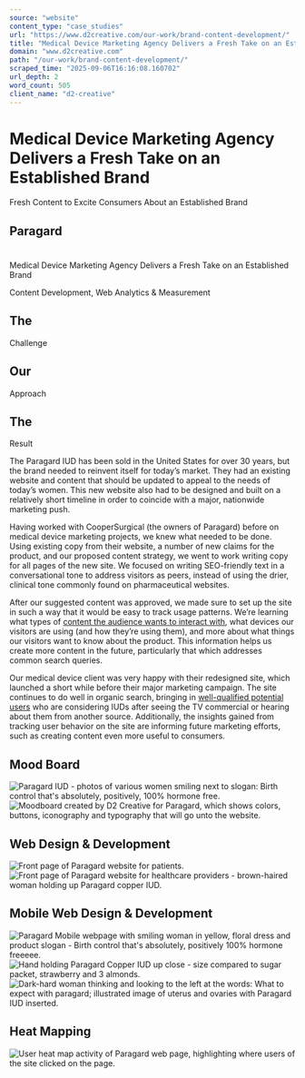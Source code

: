 ```yaml
---
source: "website"
content_type: "case_studies"
url: "https://www.d2creative.com/our-work/brand-content-development/"
title: "Medical Device Marketing Agency Delivers a Fresh Take on an Established Brand"
domain: "www.d2creative.com"
path: "/our-work/brand-content-development/"
scraped_time: "2025-09-06T16:16:08.160702"
url_depth: 2
word_count: 505
client_name: "d2-creative"
---
```


# Medical Device Marketing Agency Delivers a Fresh Take on an Established Brand

Fresh Content to Excite Consumers About an Established Brand

## Paragard

#

Medical Device Marketing Agency Delivers a Fresh Take on an Established Brand

Content Development, Web Analytics & Measurement

## The
Challenge

## Our
Approach

## The
Result

The Paragard IUD has been sold in the United States for over 30 years, but the brand needed to reinvent itself for today’s market. They had an existing website and content that should be updated to appeal to the needs of today’s women. This new website also had to be designed and built on a relatively short timeline in order to coincide with a major, nationwide marketing push.

Having worked with CooperSurgical (the owners of Paragard) before on medical device marketing projects, we knew what needed to be done. Using existing copy from their website, a number of new claims for the product, and our proposed content strategy, we went to work writing copy for all pages of the new site. We focused on writing SEO-friendly text in a conversational tone to address visitors as peers, instead of using the drier, clinical tone commonly found on pharmaceutical websites.

After our suggested content was approved, we made sure to set up the site in such a way that it would be easy to track usage patterns. We’re learning what types of [content the audience wants to interact with](https://www.d2creative.com/messaging-digital-communications/), what devices our visitors are using (and how they’re using them), and more about what things our visitors want to know about the product. This information helps us create more content in the future, particularly that which addresses common search queries.

Our medical device client was very happy with their redesigned site, which launched a short while before their major marketing campaign. The site continues to do well in organic search, bringing in [well-qualified potential users](https://www.d2creative.com/turning-prospects-to-leads/) who are considering IUDs after seeing the TV commercial or hearing about them from another source. Additionally, the insights gained from tracking user behavior on the site are informing future marketing efforts, such as creating content even more useful to consumers.

## Mood Board

![Paragard IUD - photos of various women smiling next to slogan: Birth control that's absolutely, positively, 100% hormone free.](https://www.d2creative.com/wp-content/uploads/2022/07/paragard-mobile-moodboard-1@2x.png) ![Moodboard created by D2 Creative for Paragard, which shows colors, buttons, iconography and typography that will go unto the website.](https://www.d2creative.com/wp-content/uploads/2022/07/paragard-mobile-moodboard-2@2x.png)

## Web Design & Development

![Front page of Paragard website for patients.](https://www.d2creative.com/wp-content/uploads/2022/07/paragard-mobile-desktop-patient-site@2x.png) ![Front page of Paragard website for healthcare providers - brown-haired woman holding up Paragard copper IUD.](https://www.d2creative.com/wp-content/uploads/2022/07/paragard-mobile-desktop-hcp-site@2x.png)

## Mobile Web Design & Development

![Paragard Mobile webpage with smiling woman in yellow, floral dress and product slogan - Birth control that's absolutely, positively 100% hormone freeeee.](https://www.d2creative.com/wp-content/uploads/2022/07/paragard-mobile-screen-1@2x.png) ![Hand holding Paragard Copper IUD up close - size compared to sugar packet, strawberry and 3 almonds.](https://www.d2creative.com/wp-content/uploads/2022/07/paragard-mobile-screen-2@2x.png) ![Dark-hard woman thinking and looking to the left at the words: What to expect with paragard; illustrated image of uterus and ovaries with Paragard IUD inserted.](https://www.d2creative.com/wp-content/uploads/2022/07/paragard-mobile-screen-3@2x.png)

## Heat Mapping

![User heat map activity of Paragard web page, highlighting where users of the site clicked on the page.](https://www.d2creative.com/wp-content/uploads/2022/07/paragard-mobile-desktop-heat-map@2x.png)